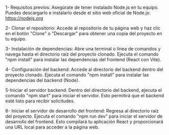 1- Requisitos previos: Asegúrate de tener instalado Node.js en tu equipo. Puedes descargarlo e instalarlo desde el sitio web oficial de Node.js: https://nodejs.org

2- Clonar el repositorio: Accede al repositorio de tu página web y haz clic en el botón "Clone" o "Descargar" para obtener una copia del proyecto en tu equipo.

3- Instalación de dependencias: Abre una terminal o línea de comandos y navega hasta el directorio raíz del proyecto clonado. Ejecuta el comando "npm install" para instalar las dependencias del frontend (React con Vite).

4- Configuración del backend: Accede al directorio del backend dentro del proyecto clonado. Ejecuta el comando "npm install" para instalar las dependencias del backend (Node).

5-Iniciar el servidor backend: Dentro del directorio del backend, ejecuta el comando "npm start" para iniciar el servidor. Esto permitirá que el backend esté listo para recibir solicitudes.

6- Iniciar el servidor de desarrollo del frontend: Regresa al directorio raíz del proyecto. Ejecuta el comando "npm run dev" para iniciar el servidor de desarrollo del frontend. Esto compilará tu aplicación React y proporcionará una URL local para acceder a la página web.
